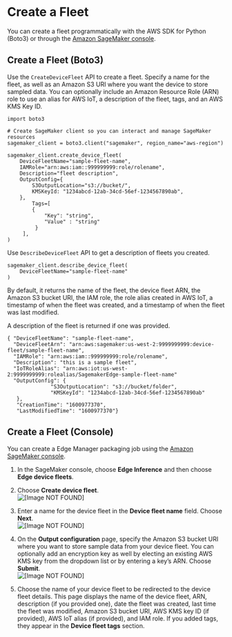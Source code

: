 # Create a Fleet<a name="edge-device-fleet-create"></a>

You can create a fleet programmatically with the AWS SDK for Python \(Boto3\) or through the [Amazon SageMaker console](https://console.aws.amazon.com/sagemaker/)\.

## Create a Fleet \(Boto3\)<a name="edge-device-fleet-create-boto3"></a>

Use the `CreateDeviceFleet` API to create a fleet\. Specify a name for the fleet, as well as an Amazon S3 URI where you want the device to store sampled data\. You can optionally include an Amazon Resource Role \(ARN\) role to use an alias for AWS IoT, a description of the fleet, tags, and an AWS KMS Key ID\.

```
import boto3

# Create SageMaker client so you can interact and manage SageMaker resources
sagemaker_client = boto3.client("sagemaker", region_name="aws-region")

sagemaker_client.create_device_fleet(
    DeviceFleetName="sample-fleet-name",
    IAMRole="arn:aws:iam::999999999:role/rolename",
    Description="fleet description",
    OutputConfig={
        S3OutputLocation="s3://bucket/",
        KMSKeyId: "1234abcd-12ab-34cd-56ef-1234567890ab",
    },
        Tags=[
        {
            "Key": "string", 
            "Value" : "string"
         }
     ],
)
```

Use `DescribeDeviceFleet` API to get a description of fleets you created\.

```
sagemaker_client.describe_device_fleet(
    DeviceFleetName="sample-fleet-name"
)
```

By default, it returns the name of the fleet, the device fleet ARN, the Amazon S3 bucket URI, the IAM role, the role alias created in AWS IoT, a timestamp of when the fleet was created, and a timestamp of when the fleet was last modified\.

A description of the fleet is returned if one was provided\.

```
{ "DeviceFleetName": "sample-fleet-name",
  "DeviceFleetArn": "arn:aws:sagemaker:us-west-2:9999999999:device-fleet/sample-fleet-name",
  "IAMRole": "arn:aws:iam::999999999:role/rolename",
  "Description": "this is a sample fleet",
  "IoTRoleAlias": "arn:aws:iot:us-west-2:9999999999:rolealias/SagemakerEdge-sample-fleet-name"
  "OutputConfig": {
              "S3OutputLocation": "s3://bucket/folder",
              "KMSKeyId": "1234abcd-12ab-34cd-56ef-1234567890ab"
   },
   "CreationTime": "1600977370",
   "LastModifiedTime": "1600977370"}
```

## Create a Fleet \(Console\)<a name="edge-device-fleet-create-console"></a>

You can create a Edge Manager packaging job using the [Amazon SageMaker console](https://console.aws.amazon.com/sagemaker/)\.

1. In the SageMaker console, choose **Edge Inference** and then choose **Edge device fleets**\.

1. Choose **Create device fleet**\.  
![\[Image NOT FOUND\]](http://docs.aws.amazon.com/sagemaker/latest/dg/images/smith/create-device-button-edited.png)

1. Enter a name for the device fleet in the **Device fleet name** field\. Choose **Next**\.  
![\[Image NOT FOUND\]](http://docs.aws.amazon.com/sagemaker/latest/dg/images/smith/create-device-fleet-filled.png)

1. On the **Output configuration** page, specify the Amazon S3 bucket URI where you want to store sample data from your device fleet\. You can optionally add an encryption key as well by electing an existing AWS KMS key from the dropdown list or by entering a key’s ARN\. Choose **Submit**\.  
![\[Image NOT FOUND\]](http://docs.aws.amazon.com/sagemaker/latest/dg/images/smith/create-device-fleet-output-filled.png)

1. Choose the name of your device fleet to be redirected to the device fleet details\. This page displays the name of the device fleet, ARN, description \(if you provided one\), date the fleet was created, last time the fleet was modified, Amazon S3 bucket URI, AWS KMS key ID \(if provided\), AWS IoT alias \(if provided\), and IAM role\. If you added tags, they appear in the **Device fleet tags** section\.